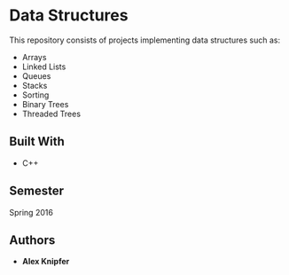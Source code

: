 # Data Structures

This repository consists of projects implementing data structures such as:

* Arrays
* Linked Lists
* Queues
* Stacks
* Sorting
* Binary Trees
* Threaded Trees

## Built With

* C++

## Semester

Spring 2016

## Authors

* **Alex Knipfer**
